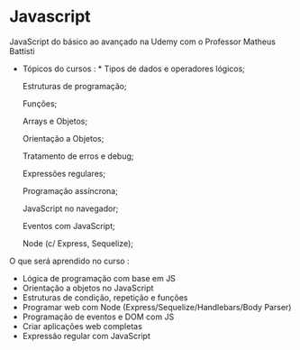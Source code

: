 # Javascript
JavaScript do básico ao avançado na Udemy com o Professor Matheus Battisti

* Tópicos do cursos : *
Tipos de dados e operadores lógicos;

  Estruturas de programação;

  Funções;

  Arrays e Objetos;

  Orientação a Objetos;

  Tratamento de erros e debug;

  Expressões regulares;

  Programação assíncrona;

  JavaScript no navegador;

  Eventos com JavaScript;

  Node (c/ Express, Sequelize);

O que será aprendido no curso :
- Lógica de programação com base em JS
- Orientação a objetos no JavaScript
- Estruturas de condição, repetição e funções
- Programar web com Node (Express/Sequelize/Handlebars/Body Parser)
- Programação de eventos e DOM com JS
- Criar aplicações web completas
- Expressão regular com JavaScript
